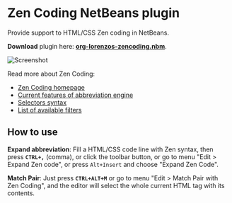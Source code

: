 Zen Coding NetBeans plugin
==========================
 
Provide support to HTML/CSS Zen coding in NetBeans.

**Download** plugin here: **[org-lorenzos-zencoding.nbm](http://github.com/downloads/lorenzos/ZenCodingNetBeansPlugin/org-lorenzos-zencoding-0.4.zip)**.

![Screenshot](http://github.com/lorenzos/ZenCodingNetBeansPlugin/raw/master/graphics/screenshot.png)

Read more about Zen Coding:

- [Zen Coding homepage](http://code.google.com/p/zen-coding/)
- [Current features of abbreviation engine](http://code.google.com/p/zen-coding/#Current_features_of_abbreviation_engine)
- [Selectors syntax](http://code.google.com/p/zen-coding/wiki/ZenHTMLSelectorsEn)
- [List of available filters](http://code.google.com/p/zen-coding/wiki/Filters#List_of_available_filters)


How to use
----------

**Expand abbreviation**: Fill a HTML/CSS code line with Zen syntax, then press **`CTRL+,`** (comma), or click the toolbar button, or go to menu "Edit > Expand Zen code", or press `Alt+Insert` and choose "Expand Zen Code".

**Match Pair**: Just press **`CTRL+ALT+M`** or go to menu "Edit > Match Pair with Zen Coding", and the editor will select the whole current HTML tag with its contents.